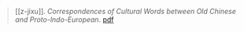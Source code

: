 > [[z-jixu]]. *Correspondences of Cultural Words between Old Chinese and Proto-lndo-European*. [pdf](a/z-jixu2003.pdf)